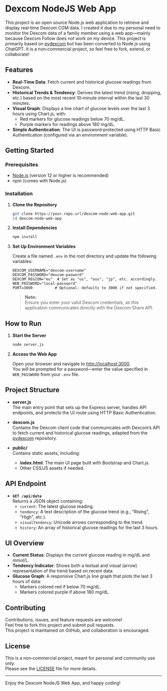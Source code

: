 # Dexcom NodeJS Web App

This project is an open source Node.js web application to retrieve and display real‑time Dexcom CGM data. I created it due to my personal need to monitor the Dexcom data of a family member using a web app—mainly because Dexcom Follow does not work on my device. This project is primarily based on [pydexcom](https://github.com/gagebenne/pydexcom) but has been converted to Node.js using ChatGPT. It is a non‑commercial project, so feel free to fork, extend, or collaborate!

## Features

- **Real‑Time Data**: Fetch current and historical glucose readings from Dexcom.
- **Historical Trends & Tendency**: Derives the latest trend (rising, dropping, etc.) based on the most recent 10‑minute interval within the last 30 minutes.
- **Visual Graph**: Displays a line chart of glucose levels over the last 3 hours using Chart.js, with:
  - Red markers for glucose readings below 70 mg/dL.
  - Purple markers for readings above 180 mg/dL.
- **Simple Authentication**: The UI is password‑protected using HTTP Basic Authentication (configured via an environment variable).

## Getting Started

### Prerequisites

- [Node.js](https://nodejs.org/) (version 12 or higher is recommended)
- npm (comes with Node.js)

### Installation

1. **Clone the Repository**

   ```bash
   git clone https://your.repo.url/dexcom-node-web-app.git
   cd dexcom-node-web-app
   ```

2. **Install Dependencies**

   ```bash
   npm install
   ```

3. **Set Up Environment Variables**

   Create a file named `.env` in the root directory and update the following variables:

   ```env
   DEXCOM_USERNAME="dexcom-username"
   DEXCOM_PASSWORD="dexcom-pasword"
   DEXCOM_REGION="eu"  # Set as "us", "ous", "jp", etc. accordingly.
   WEB_PASSWORD="local-password"
   PORT=3000          # Optional: defaults to 3000 if not specified.
   ```

   > **Note:**  
   > Ensure you enter your valid Dexcom credentials, as this application communicates directly with the Dexcom Share API.

## How to Run

1. **Start the Server**

   ```bash
   node server.js
   ```

2. **Access the Web App**

   Open your browser and navigate to [http://localhost:3000](http://localhost:3000).  
   You will be prompted for a password—enter the value specified in `WEB_PASSWORD` from your `.env` file.

## Project Structure

- **server.js**  
  The main entry point that sets up the Express server, handles API endpoints, and protects the UI route using HTTP Basic Authentication.

- **dexcom.js**  
  Contains the Dexcom client code that communicates with Dexcom’s API to fetch current and historical glucose readings, adapted from the [pydexcom](https://github.com/gagebenne/pydexcom) repository.

- **public/**  
  Contains static assets, including:
  - **index.html**: The main UI page built with Bootstrap and Chart.js.
  - Other CSS/JS assets if needed.

## API Endpoint

- **`GET /api/data`**  
  Returns a JSON object containing:
  - `current`: The latest glucose reading.
  - `tendency`: A text description of the glucose trend (e.g., "Rising", "High", etc.).
  - `visualTendency`: Unicode arrows corresponding to the trend.
  - `history`: An array of historical glucose readings for the last 3 hours.

## UI Overview

- **Current Status**: Displays the current glucose reading in mg/dL and mmol/L.
- **Tendency Indicator**: Shows both a textual and visual (arrow) representation of the trend based on recent data.
- **Glucose Graph**: A responsive Chart.js line graph that plots the last 3 hours of data:
  - Markers colored red if below 70 mg/dL.
  - Markers colored purple if above 180 mg/dL.

## Contributing

Contributions, issues, and feature requests are welcome!  
Feel free to fork this project and submit pull requests.  
This project is maintained on GitHub, and collaboration is encouraged.

## License

This is a non‑commercial project, meant for personal and community use only.  
Please see the [LICENSE](LICENSE) file for more details.

---

Enjoy the Dexcom NodeJS Web App, and happy coding!